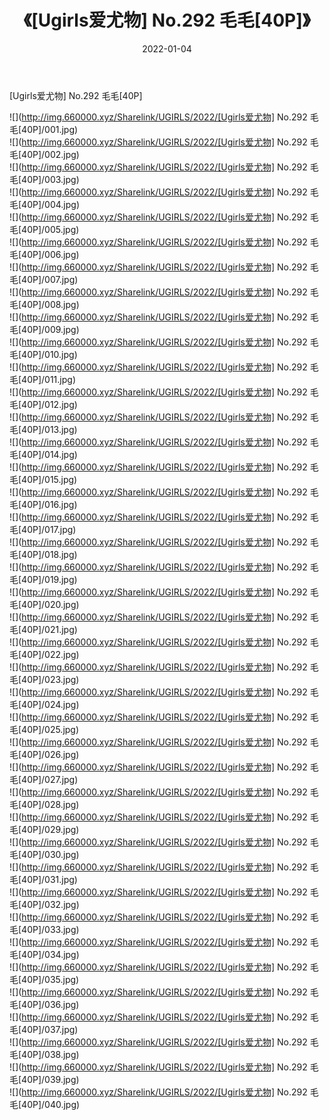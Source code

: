 ﻿---
layout: post
title:  《[Ugirls爱尤物] No.292 毛毛[40P]》
date:   2022-01-04
img: http://img.660000.xyz/Sharelink/UGIRLS/2022/[Ugirls爱尤物] No.292 毛毛[40P]/000.jpg
categories: [美女, 清纯, 唯美]
---

[Ugirls爱尤物] No.292 毛毛[40P]

  ![](http://img.660000.xyz/Sharelink/UGIRLS/2022/[Ugirls爱尤物] No.292 毛毛[40P]/001.jpg) <br> ![](http://img.660000.xyz/Sharelink/UGIRLS/2022/[Ugirls爱尤物] No.292 毛毛[40P]/002.jpg) <br> ![](http://img.660000.xyz/Sharelink/UGIRLS/2022/[Ugirls爱尤物] No.292 毛毛[40P]/003.jpg) <br> ![](http://img.660000.xyz/Sharelink/UGIRLS/2022/[Ugirls爱尤物] No.292 毛毛[40P]/004.jpg) <br> ![](http://img.660000.xyz/Sharelink/UGIRLS/2022/[Ugirls爱尤物] No.292 毛毛[40P]/005.jpg) <br> ![](http://img.660000.xyz/Sharelink/UGIRLS/2022/[Ugirls爱尤物] No.292 毛毛[40P]/006.jpg) <br> ![](http://img.660000.xyz/Sharelink/UGIRLS/2022/[Ugirls爱尤物] No.292 毛毛[40P]/007.jpg) <br> ![](http://img.660000.xyz/Sharelink/UGIRLS/2022/[Ugirls爱尤物] No.292 毛毛[40P]/008.jpg) <br> ![](http://img.660000.xyz/Sharelink/UGIRLS/2022/[Ugirls爱尤物] No.292 毛毛[40P]/009.jpg) <br> ![](http://img.660000.xyz/Sharelink/UGIRLS/2022/[Ugirls爱尤物] No.292 毛毛[40P]/010.jpg) <br> ![](http://img.660000.xyz/Sharelink/UGIRLS/2022/[Ugirls爱尤物] No.292 毛毛[40P]/011.jpg) <br> ![](http://img.660000.xyz/Sharelink/UGIRLS/2022/[Ugirls爱尤物] No.292 毛毛[40P]/012.jpg) <br> ![](http://img.660000.xyz/Sharelink/UGIRLS/2022/[Ugirls爱尤物] No.292 毛毛[40P]/013.jpg) <br> ![](http://img.660000.xyz/Sharelink/UGIRLS/2022/[Ugirls爱尤物] No.292 毛毛[40P]/014.jpg) <br> ![](http://img.660000.xyz/Sharelink/UGIRLS/2022/[Ugirls爱尤物] No.292 毛毛[40P]/015.jpg) <br> ![](http://img.660000.xyz/Sharelink/UGIRLS/2022/[Ugirls爱尤物] No.292 毛毛[40P]/016.jpg) <br> ![](http://img.660000.xyz/Sharelink/UGIRLS/2022/[Ugirls爱尤物] No.292 毛毛[40P]/017.jpg) <br> ![](http://img.660000.xyz/Sharelink/UGIRLS/2022/[Ugirls爱尤物] No.292 毛毛[40P]/018.jpg) <br> ![](http://img.660000.xyz/Sharelink/UGIRLS/2022/[Ugirls爱尤物] No.292 毛毛[40P]/019.jpg) <br> ![](http://img.660000.xyz/Sharelink/UGIRLS/2022/[Ugirls爱尤物] No.292 毛毛[40P]/020.jpg) <br> ![](http://img.660000.xyz/Sharelink/UGIRLS/2022/[Ugirls爱尤物] No.292 毛毛[40P]/021.jpg) <br> ![](http://img.660000.xyz/Sharelink/UGIRLS/2022/[Ugirls爱尤物] No.292 毛毛[40P]/022.jpg) <br> ![](http://img.660000.xyz/Sharelink/UGIRLS/2022/[Ugirls爱尤物] No.292 毛毛[40P]/023.jpg) <br> ![](http://img.660000.xyz/Sharelink/UGIRLS/2022/[Ugirls爱尤物] No.292 毛毛[40P]/024.jpg) <br> ![](http://img.660000.xyz/Sharelink/UGIRLS/2022/[Ugirls爱尤物] No.292 毛毛[40P]/025.jpg) <br> ![](http://img.660000.xyz/Sharelink/UGIRLS/2022/[Ugirls爱尤物] No.292 毛毛[40P]/026.jpg) <br> ![](http://img.660000.xyz/Sharelink/UGIRLS/2022/[Ugirls爱尤物] No.292 毛毛[40P]/027.jpg) <br> ![](http://img.660000.xyz/Sharelink/UGIRLS/2022/[Ugirls爱尤物] No.292 毛毛[40P]/028.jpg) <br> ![](http://img.660000.xyz/Sharelink/UGIRLS/2022/[Ugirls爱尤物] No.292 毛毛[40P]/029.jpg) <br> ![](http://img.660000.xyz/Sharelink/UGIRLS/2022/[Ugirls爱尤物] No.292 毛毛[40P]/030.jpg) <br> ![](http://img.660000.xyz/Sharelink/UGIRLS/2022/[Ugirls爱尤物] No.292 毛毛[40P]/031.jpg) <br> ![](http://img.660000.xyz/Sharelink/UGIRLS/2022/[Ugirls爱尤物] No.292 毛毛[40P]/032.jpg) <br> ![](http://img.660000.xyz/Sharelink/UGIRLS/2022/[Ugirls爱尤物] No.292 毛毛[40P]/033.jpg) <br> ![](http://img.660000.xyz/Sharelink/UGIRLS/2022/[Ugirls爱尤物] No.292 毛毛[40P]/034.jpg) <br> ![](http://img.660000.xyz/Sharelink/UGIRLS/2022/[Ugirls爱尤物] No.292 毛毛[40P]/035.jpg) <br> ![](http://img.660000.xyz/Sharelink/UGIRLS/2022/[Ugirls爱尤物] No.292 毛毛[40P]/036.jpg) <br> ![](http://img.660000.xyz/Sharelink/UGIRLS/2022/[Ugirls爱尤物] No.292 毛毛[40P]/037.jpg) <br> ![](http://img.660000.xyz/Sharelink/UGIRLS/2022/[Ugirls爱尤物] No.292 毛毛[40P]/038.jpg) <br> ![](http://img.660000.xyz/Sharelink/UGIRLS/2022/[Ugirls爱尤物] No.292 毛毛[40P]/039.jpg) <br> ![](http://img.660000.xyz/Sharelink/UGIRLS/2022/[Ugirls爱尤物] No.292 毛毛[40P]/040.jpg) <br>